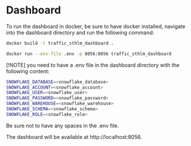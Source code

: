 # Dashboard

To run the dashboard in docker, be sure to have docker installed, navigate into the dashboard directory and run the following command:

```bash
docker build -t traffic_sthlm_dashboard .

docker run --env-file .env -p 8056:8056 traffic_sthlm_dashboard
```

[!NOTE] you need to have a .env file in the dashboard directory with the following content:

```bash
SNOWFLAKE_DATABASE=<snowflake_database>
SNOWFLAKE_ACCOUNT=<snowflake_account>
SNOWFLAKE_USER=<snowflake_user>
SNOWFLAKE_PASSWORD=<snowflake_password>
SNOWFLAKE_WAREHOUSE=<snowflake_warehouse>
SNOWFLAKE_SCHEMA=<snowflake_schema>
SNOWFLAKE_ROLE=<snowflake_role>
```

Be sure not to have any spaces in the .env file.

The dashboard will be available at http://localhost:8056.